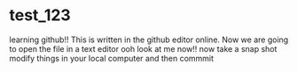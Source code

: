 # test_123
learning github!! 
This is written in the github editor online. 
Now we are going to open the file in a text editor
ooh look at me now!! 
now take a snap shot
modify things in your local computer and then commmit


